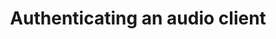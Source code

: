 ---
title: Authenticating an audio client
redirect_to:
  - https://www.ibm.com/support/knowledgecenter/SS7P7S_ind/watson-assistant-solutions/audio_custom/audio_authentication.html
---